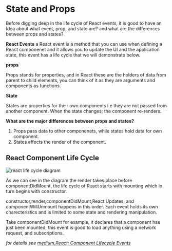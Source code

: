# State and Props

Before digging deep in the life cycle of React events, it is good to have an Idea about what event, prop, and state are? and what are the differences between props and states?

**React Events**
a React event is a method that you can use when defining a React componenet and it allows you to update the UI and the application state, this event has a life cycle that we will demonstrate below.

**props**

Props stands for properties, and in React these are the holders of data from parent to child elements, you can think of it as they are arguments and components as functions.

**State**

States are properties for their own components i.e they are not passed from another component. When the state changes; the component re-renders.

**What are the major differences between props and states?**
1. Props pass data to other componenets, while states hold data for own component.
2. States affects the render of the component.


## React Component Life Cycle

![react life cycle diagram](https://miro.medium.com/max/2000/0*0saPKFiTUk6W3FYp)

As we can see in the diagram the render takes place before componentDidMount, the life cycle of React starts with mounting which in turn begins with constructor.

constructor,render,componentDidMount,React Updates, and componentWillUnmount happens in this order. Each event holds its own charecteristics and is limited to some state and rendering manipulation.

Take componentDidMount  for example, it declares that a component has just been mounted, this event is good to load anything using a network request, and subscriptions.

*for details see [medium,React: Component Lifecycle Events](https://medium.com/@joshuablankenshipnola/react-component-lifecycle-events-cb77e670a093)*

